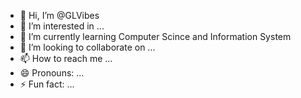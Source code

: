 - 👋 Hi, I’m @GLVibes
- 👀 I’m interested in ...
- 🌱 I’m currently learning Computer Scince and Information System
- 💞️ I’m looking to collaborate on ...
- 📫 How to reach me ...
- 😄 Pronouns: ...
- ⚡ Fun fact: ...

<!---
GLVibes/GLVibes is a ✨ special ✨ repository because its `README.md` (this file) appears on your GitHub profile.
You can click the Preview link to take a look at your changes.
--->
